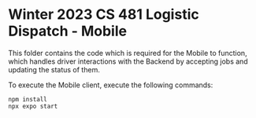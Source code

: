 # Winter 2023 CS 481 Logistic Dispatch - Mobile
This folder contains the code which is required for the Mobile to function, which handles driver interactions with the Backend by accepting jobs and updating the status of them.

To execute the Mobile client, execute the following commands:
```
npm install
npx expo start
```

<!-- TODO: Add note about ports and ip addresses, what the mobile is actually doing, etc. -->